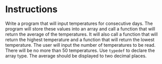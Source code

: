# Instructions  

Write a program that will input temperatures for consecutive days. The program will store these values into an array and call a function that will return the average of the temperatures. It will also call a function that will return the highest temperature and a function that will return the lowest temperature. The user will input the number of temperatures to be read. There will be no more than 50 temperatures. Use `typedef` to declare the array type. The average should be displayed to two decimal places.

